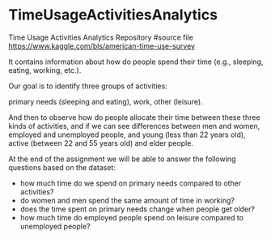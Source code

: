 # TimeUsageActivitiesAnalytics
Time Usage Activities Analytics Repository
#source file
https://www.kaggle.com/bls/american-time-use-survey

It contains information about how do people spend their time (e.g., sleeping, eating, working, etc.).

Our goal is to identify three groups of activities:

primary needs (sleeping and eating),
work,
other (leisure).

And then to observe how do people allocate their time between these three kinds of activities, and if we can see differences between men and women, employed and unemployed people, and young (less than 22 years old), active (between 22 and 55 years old) and elder people.

At the end of the assignment we will be able to answer the following questions based on the dataset:

- how much time do we spend on primary needs compared to other activities?
- do women and men spend the same amount of time in working?
- does the time spent on primary needs change when people get older?
- how much time do employed people spend on leisure compared to unemployed people?
